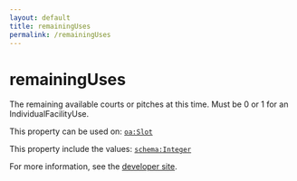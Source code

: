 ```yaml
---
layout: default
title: remainingUses
permalink: /remainingUses
---
```


# remainingUses
The remaining available courts or pitches at this time. Must be 0 or 1 for an IndividualFacilityUse.

This property can be used on: [`oa:Slot`](https://openactive.io/Slot)

This property include the values: [`schema:Integer`](https://schema.org/Integer)

For more information, see the [developer site](https://developer.openactive.io/data-model/types/).